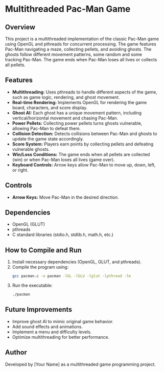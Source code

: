 # Multithreaded Pac-Man Game

## Overview
This project is a multithreaded implementation of the classic Pac-Man game using OpenGL and pthreads for concurrent processing. The game features Pac-Man navigating a maze, collecting pellets, and avoiding ghosts. The ghosts follow different movement patterns, some random and some tracking Pac-Man. The game ends when Pac-Man loses all lives or collects all pellets.

## Features
- **Multithreading:** Uses pthreads to handle different aspects of the game, such as game logic, rendering, and ghost movement.
- **Real-time Rendering:** Implements OpenGL for rendering the game board, characters, and score display.
- **Ghost AI:** Each ghost has a unique movement pattern, including vertical/horizontal movement and chasing Pac-Man.
- **Power Pellets:** Collecting power pellets turns ghosts vulnerable, allowing Pac-Man to defeat them.
- **Collision Detection:** Detects collisions between Pac-Man and ghosts to update the game state accordingly.
- **Score System:** Players earn points by collecting pellets and defeating vulnerable ghosts.
- **Win/Loss Conditions:** The game ends when all pellets are collected (win) or when Pac-Man loses all lives (game over).
- **Keyboard Controls:** Arrow keys allow Pac-Man to move up, down, left, or right.

## Controls
- **Arrow Keys:** Move Pac-Man in the desired direction.

## Dependencies
- OpenGL (GLUT)
- pthreads
- C standard libraries (stdio.h, stdlib.h, math.h, etc.)

## How to Compile and Run
1. Install necessary dependencies (OpenGL, GLUT, and pthreads).
2. Compile the program using:
   ```sh
   gcc pacman.c -o pacman -lGL -lGLU -lglut -lpthread -lm
   ```
3. Run the executable:
   ```sh
   ./pacman
   ```

## Future Improvements
- Improve ghost AI to mimic original game behavior.
- Add sound effects and animations.
- Implement a menu and difficulty levels.
- Optimize multithreading for better performance.

## Author
Developed by [Your Name] as a multithreaded game programming project.


